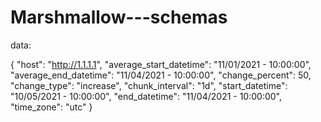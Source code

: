 # Marshmallow---schemas
data:

{
	"host": "http://1.1.1.1",
	"average_start_datetime": "11/01/2021 - 10:00:00",
	"average_end_datetime": "11/04/2021 - 10:00:00",
	"change_percent": 50,
	"change_type": "increase",
	"chunk_interval": "1d",
	"start_datetime": "10/05/2021 - 10:00:00",
	"end_datetime": "11/04/2021 - 10:00:00",
  "time_zone": "utc"
}
